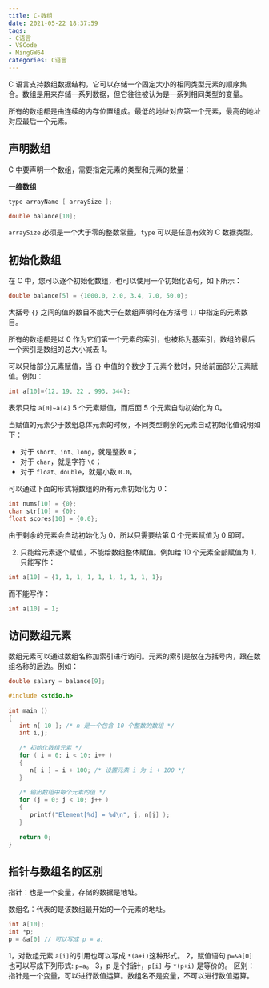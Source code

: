 ```yaml
---
title: C-数组
date: 2021-05-22 18:37:59
tags:
- C语言
- VSCode
- MingGW64
categories: C语言
---
```


C 语言支持数组数据结构，它可以存储一个固定大小的相同类型元素的顺序集合。数组是用来存储一系列数据，但它往往被认为是一系列相同类型的变量。

所有的数组都是由连续的内存位置组成。最低的地址对应第一个元素，最高的地址对应最后一个元素。

## 声明数组

C 中要声明一个数组，需要指定元素的类型和元素的数量：

**一维数组**

```c
type arrayName [ arraySize ];

double balance[10];
```

`arraySize` 必须是一个大于零的整数常量，`type` 可以是任意有效的 C 数据类型。

## 初始化数组

在 C 中，您可以逐个初始化数组，也可以使用一个初始化语句，如下所示：

```c
double balance[5] = {1000.0, 2.0, 3.4, 7.0, 50.0};
```

大括号 `{}` 之间的值的数目不能大于在数组声明时在方括号 `[]` 中指定的元素数目。

所有的数组都是以 0 作为它们第一个元素的索引，也被称为基索引，数组的最后一个索引是数组的总大小减去 1。

可以只给部分元素赋值，当 `{}` 中值的个数少于元素个数时，只给前面部分元素赋值。例如：

```c
int a[10]={12, 19, 22 , 993, 344};
```

表示只给 `a[0]~a[4]` 5 个元素赋值，而后面 5 个元素自动初始化为 0。

当赋值的元素少于数组总体元素的时候，不同类型剩余的元素自动初始化值说明如下：

* 对于 `short、int、long`，就是整数 `0`；
* 对于 `char`，就是字符 `\0`；
* 对于 `float、double`，就是小数 `0.0`。

可以通过下面的形式将数组的所有元素初始化为 0：

```c
int nums[10] = {0};
char str[10] = {0};
float scores[10] = {0.0};
```

由于剩余的元素会自动初始化为 0，所以只需要给第 0 个元素赋值为 0 即可。

2) 只能给元素逐个赋值，不能给数组整体赋值。例如给 10 个元素全部赋值为 1，只能写作：

```c
int a[10] = {1, 1, 1, 1, 1, 1, 1, 1, 1, 1};
```

而不能写作：

```c
int a[10] = 1;
```

## 访问数组元素

数组元素可以通过数组名称加索引进行访问。元素的索引是放在方括号内，跟在数组名称的后边。例如：

```c
double salary = balance[9];
```

```c
#include <stdio.h>
 
int main ()
{
   int n[ 10 ]; /* n 是一个包含 10 个整数的数组 */
   int i,j;
 
   /* 初始化数组元素 */         
   for ( i = 0; i < 10; i++ )
   {
      n[ i ] = i + 100; /* 设置元素 i 为 i + 100 */
   }
   
   /* 输出数组中每个元素的值 */
   for (j = 0; j < 10; j++ )
   {
      printf("Element[%d] = %d\n", j, n[j] );
   }
 
   return 0;
}
```

## 指针与数组名的区别

指针：也是一个变量，存储的数据是地址。

数组名：代表的是该数组最开始的一个元素的地址。

```c
int a[10];
int *p;
p = &a[0] // 可以写成 p = a;
```

1，对数组元素 `a[i]`的引用也可以写成 `*(a+i)`这种形式。
2，赋值语句  `p=&a[0]` 也可以写成下列形式: `p=a`。
3，p 是个指针，`p[i]` 与 `*(p+i)` 是等价的。
区别：指针是一个变量，可以进行数值运算。数组名不是变量，不可以进行数值运算。






